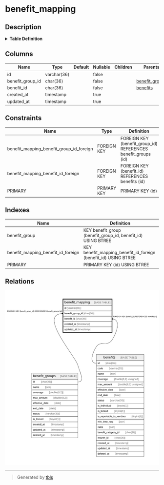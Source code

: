 # benefit_mapping

## Description

<details>
<summary><strong>Table Definition</strong></summary>

```sql
CREATE TABLE `benefit_mapping` (
  `id` varchar(36) COLLATE utf8mb4_unicode_ci NOT NULL,
  `benefit_group_id` char(36) COLLATE utf8mb4_unicode_ci NOT NULL,
  `benefit_id` char(36) COLLATE utf8mb4_unicode_ci NOT NULL,
  `created_at` timestamp NULL DEFAULT NULL,
  `updated_at` timestamp NULL DEFAULT NULL,
  PRIMARY KEY (`id`),
  KEY `benefit_mapping_benefit_id_foreign` (`benefit_id`),
  KEY `benefit_group` (`benefit_group_id`,`benefit_id`),
  CONSTRAINT `benefit_mapping_benefit_group_id_foreign` FOREIGN KEY (`benefit_group_id`) REFERENCES `benefit_groups` (`id`) ON DELETE CASCADE,
  CONSTRAINT `benefit_mapping_benefit_id_foreign` FOREIGN KEY (`benefit_id`) REFERENCES `benefits` (`id`) ON DELETE CASCADE
) ENGINE=InnoDB DEFAULT CHARSET=utf8mb4 COLLATE=utf8mb4_unicode_ci
```

</details>

## Columns

| Name | Type | Default | Nullable | Children | Parents | Comment |
| ---- | ---- | ------- | -------- | -------- | ------- | ------- |
| id | varchar(36) |  | false |  |  |  |
| benefit_group_id | char(36) |  | false |  | [benefit_groups](benefit_groups.md) |  |
| benefit_id | char(36) |  | false |  | [benefits](benefits.md) |  |
| created_at | timestamp |  | true |  |  |  |
| updated_at | timestamp |  | true |  |  |  |

## Constraints

| Name | Type | Definition |
| ---- | ---- | ---------- |
| benefit_mapping_benefit_group_id_foreign | FOREIGN KEY | FOREIGN KEY (benefit_group_id) REFERENCES benefit_groups (id) |
| benefit_mapping_benefit_id_foreign | FOREIGN KEY | FOREIGN KEY (benefit_id) REFERENCES benefits (id) |
| PRIMARY | PRIMARY KEY | PRIMARY KEY (id) |

## Indexes

| Name | Definition |
| ---- | ---------- |
| benefit_group | KEY benefit_group (benefit_group_id, benefit_id) USING BTREE |
| benefit_mapping_benefit_id_foreign | KEY benefit_mapping_benefit_id_foreign (benefit_id) USING BTREE |
| PRIMARY | PRIMARY KEY (id) USING BTREE |

## Relations

![er](benefit_mapping.svg)

---

> Generated by [tbls](https://github.com/k1LoW/tbls)
